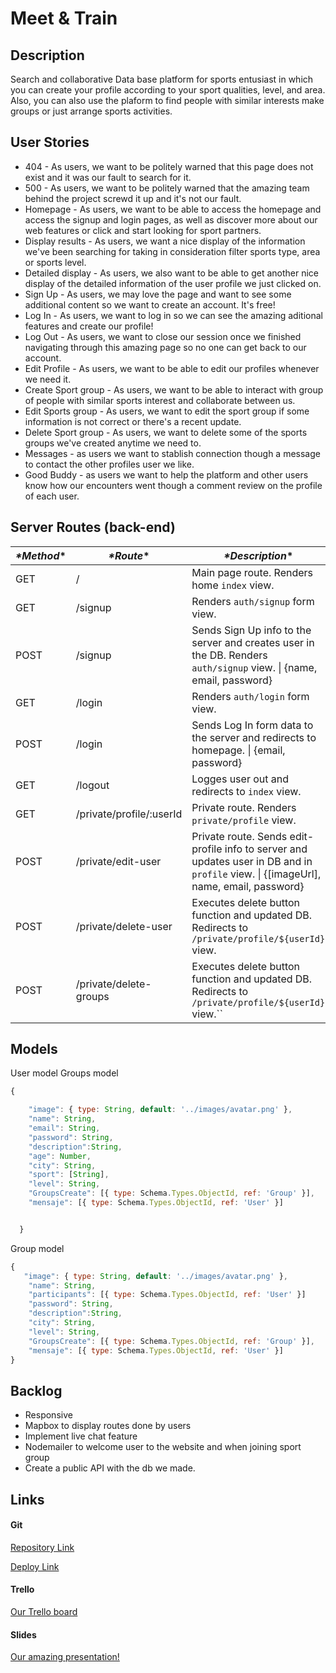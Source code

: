 # Meet & Train

## Description
Search and collaborative Data base platform for sports entusiast in which you can create your profile according to your sport qualities, level, and area. Also, you can also use the plaform to find people with similar interests make groups or just arrange sports activities.

## User Stories
- 404 - As users, we want to be politely warned that this page does not exist and it was our fault to search for it.
- 500 - As users, we want to be politely warned that the amazing team behind the project screwd it up and it's not our fault.​
- Homepage - As users, we want to be able to access the homepage and access the signup and login pages, as well as discover more about our web features or click and start looking for sport partners.
- Display results - As users, we want a nice display of the information we've been searching for taking in consideration filter sports type, area or sports level.
- Detailed display - As users, we also want to be able to get another nice display of the detailed information of the user profile we just clicked on.
- Sign Up - As users, we may love the page and want to see some additional content so we want to create an account. It's free!
- Log In - As users, we want to log in so we can see the amazing aditional features and create our profile!
- Log Out - As users, we want to close our session once we finished navigating through this amazing page so no one can get back to our account.
- Edit Profile - As users, we want to be able to edit our profiles whenever we need it.
- Create Sport group - As users, we want to be able to interact with group of people with similar sports interest and collaborate between us.
- Edit Sports group - As users, we want to edit the sport group if some information is not correct or there's a recent update.
- Delete Sport group - As users, we want to delete some of the sports groups we've created anytime we need to.
- Messages -  as users we want to stablish connection though a message to contact the other profiles user we like.
- Good Buddy -  as users we want to help the platform and other users know how our encounters went though a comment review on the profile of each user.



## Server Routes (back-end)

| ***\*****Method*****\*** | ***\*****Route*****\***  | ***\*****Description*****\***                                |
| ------------------------ | ------------------------ | ------------------------------------------------------------ |
| GET                      | /                        | Main page route. Renders home `index` view.                  |
| GET                      | /signup                  | Renders `auth/signup` form view.                             |
| POST                     | /signup                  | Sends Sign Up info to the server and creates user in the DB. Renders `auth/signup` view. \| {name, email, password} |
| GET                      | /login                   | Renders `auth/login` form view.                              |
| POST                     | /login                   | Sends Log In form data to the server and redirects to homepage. \| {email, password} |
| GET                      | /logout                  | Logges user out and redirects to `index` view.               |
| GET                      | /private/profile/:userId | Private route. Renders `private/profile` view.               |
| POST                     | /private/edit-user       | Private route. Sends edit-profile info to server and updates user in DB and in `profile` view. \| {[imageUrl], name, email, password} |
| POST                     | /private/delete-user     | Executes delete button function and updated DB. Redirects to `/private/profile/${userId}` view. |
| POST                     | /private/delete-groups   | Executes delete button function and updated DB. Redirects to `/private/profile/${userId}` view.`` |



## Models

User model
Groups model

```javascript
{

    "image": { type: String, default: '../images/avatar.png' },
    "name": String,
    "email": String,
    "password": String,
    "description":String,
    "age": Number,
    "city": String,
    "sport": [String],
    "level": String,
    "GroupsCreate": [{ type: Schema.Types.ObjectId, ref: 'Group' }],
    "mensaje": [{ type: Schema.Types.ObjectId, ref: 'User' }]


  }
```



Group model

```javascript
{
   "image": { type: String, default: '../images/avatar.png' },
    "name": String,
    "participants": [{ type: Schema.Types.ObjectId, ref: 'User' }]
    "password": String,
    "description":String,
    "city": String,
    "level": String,
    "GroupsCreate": [{ type: Schema.Types.ObjectId, ref: 'Group' }],
    "mensaje": [{ type: Schema.Types.ObjectId, ref: 'User' }]
}
```



## Backlog

- Responsive
- Mapbox to display routes done by users
- Implement live chat feature
- Nodemailer to welcome user to the website and when joining sport group
- Create a public API with the db we made.



## Links

#### Git

[Repository Link](https://github.com/Triheinz/Meet-Train.git)

[Deploy Link]()



#### Trello

[Our Trello board](https://trello.com/b/m1G46xak/meettrain)



#### Slides

[Our amazing presentation!](https://www.figma.com/file/5UEUHe5E2Z2J8768LjAlRJ/Meet-and-Train?node-id=2%3A5)
